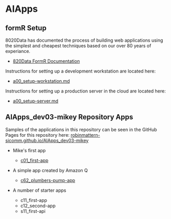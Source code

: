 # AIApps


## formR Setup   

8020Data has documented the process of building web applications using the simplest 
and cheapest techniques based on our over 80 years of experiance. 
  - [820Data FormR Documentation](https://8020data.github.io/FRDocs_prod-master/#/)

Instructions for setting up a development workstation are located here:
   - [a00_setup-workstation.md](a00_setup-instructions/a00_setup-workstation.md)

Instructions for setting up a production server in the cloud are located here:
   - [a00_setup-server.md](https://8020data.github.io/FRDocs_prod-master/#/Setup/fr0301_Setup-Vultr-Ubuntu)


## AIApps_dev03-mikey Repository Apps   

Samples of the applications in this repository can be seen in the GitHub Pages
for this repository here: [robinmattern-sicomm.github.io/AIApps_dev03-mikey](https://robinmattern-sicomm.github.io/AIApps_dev03-mikey/#) 

 - Mike's first app   
   - [c01_first-app](../client/c01_first-app/)   

 - A simple app created by Amazon Q    
   - [c62_plumbers-pump-app](../client6/c62_Plumbers-pump-app/)   
 
 - A number of starter apps
   - c11_first-app
   - c12_second-app
   - s11_first-api

                              

 